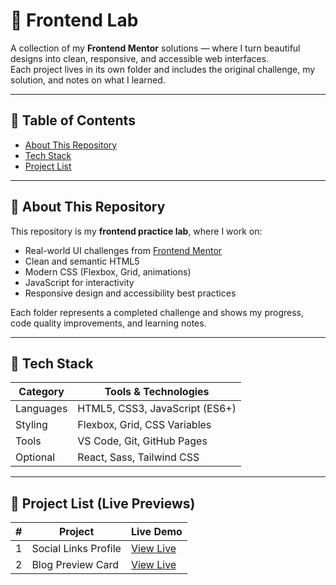 # 🧪 Frontend Lab

A collection of my **Frontend Mentor** solutions — where I turn beautiful designs into clean, responsive, and accessible web interfaces.  
Each project lives in its own folder and includes the original challenge, my solution, and notes on what I learned.

---

## 🧭 Table of Contents

- [About This Repository](#about-this-repository)
- [Tech Stack](#tech-stack)
- [Project List](#project-list)

---

## 🧩 About This Repository

This repository is my **frontend practice lab**, where I work on:
- Real-world UI challenges from [Frontend Mentor](https://www.frontendmentor.io/)
- Clean and semantic HTML5
- Modern CSS (Flexbox, Grid, animations)
- JavaScript for interactivity
- Responsive design and accessibility best practices

Each folder represents a completed challenge and shows my progress, code quality improvements, and learning notes.

---

## 🧰 Tech Stack

| Category | Tools & Technologies |
|-----------|---------------------|
| Languages | HTML5, CSS3, JavaScript (ES6+) |
| Styling   | Flexbox, Grid, CSS Variables |
| Tools     | VS Code, Git, GitHub Pages |
| Optional  | React, Sass, Tailwind CSS |

---

## 🧱 Project List (Live Previews)

| # | Project | Live Demo |
|---|----------|-----------|
| 1 | Social Links Profile | [View Live](https://alireza-la.github.io/frontend-lab/social-links-profile/) |
| 2 | Blog Preview Card | [View Live](https://alireza-la.github.io/frontend-lab/blog-preview-card/) |
